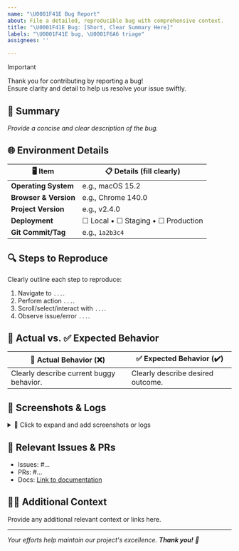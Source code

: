 ```yaml
---
name: "\U0001F41E Bug Report"
about: File a detailed, reproducible bug with comprehensive context.
title: "\U0001F41E Bug: [Short, Clear Summary Here]"
labels: "\U0001F41E bug, \U0001F6A6 triage"
assignees: ''

---
```


> [!IMPORTANT]
> Thank you for contributing by reporting a bug!  
> Ensure clarity and detail to help us resolve your issue swiftly.

## 📝 **Summary**

_Provide a concise and clear description of the bug._

## 🌐 **Environment Details**

| 🖥️ Item               | 📋 Details (fill clearly)                 |
|----------------------|----------------------------------------|
| **Operating System** | e.g., macOS 15.2                       |
| **Browser & Version** | e.g., Chrome 140.0                     |
| **Project Version**  | e.g., v2.4.0                           |
| **Deployment**       | ☐ Local • ☐ Staging • ☐ Production     |
| **Git Commit/Tag**   | e.g., `1a2b3c4`                         |

## 🔍 **Steps to Reproduce**

Clearly outline each step to reproduce:

1. Navigate to `...`.
2. Perform action `...`.
3. Scroll/select/interact with `...`.
4. Observe issue/error `...`.

## 🚨 **Actual vs. ✅ Expected Behavior**

| 🚨 Actual Behavior (❌)                    | ✅ Expected Behavior (✔️)              |
|------------------------------------------|--------------------------------------|
| Clearly describe current buggy behavior. | Clearly describe desired outcome.    |

## 📸 **Screenshots & Logs**

<details>
<summary>🔽 Click to expand and add screenshots or logs</summary>

Drag images/videos here or paste log output:
  
```log
Paste detailed logs here.
```

</details>

## 🔗 **Relevant Issues & PRs**

- Issues: #...
- PRs: #...
- Docs: [Link to documentation](url)

## 🧑‍💻 **Additional Context**

Provide any additional relevant context or links here.

---

_Your efforts help maintain our project's excellence. **Thank you!** 🚀_
